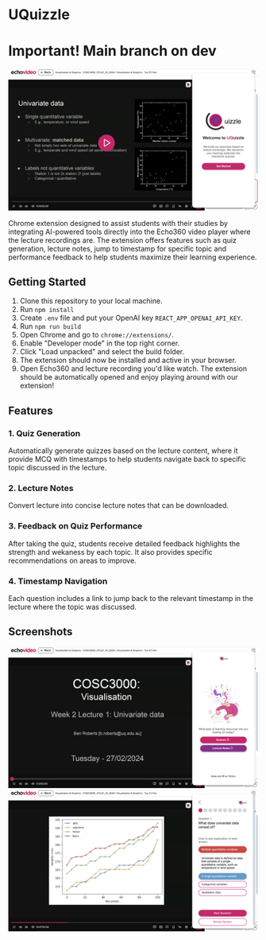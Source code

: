 # UQuizzle
# Important! Main branch on dev
![alt text](image.png)

Chrome extension designed to assist students with their studies by integrating AI-powered tools directly into the Echo360 video player where the lecture recordings are. The extension offers features such as quiz generation, lecture notes, jump to timestamp for specific topic and performance feedback to help students maximize their learning experience.

## Getting Started

1. Clone this repository to your local machine.
2. Run `npm install`
3. Create `.env` file and put your OpenAI key `REACT_APP_OPENAI_API_KEY`.
4. Run `npm run build`
5. Open Chrome and go to `chrome://extensions/`.
6. Enable "Developer mode" in the top right corner.
7. Click "Load unpacked" and select the build folder.
8. The extension should now be installed and active in your browser.
9. Open Echo360 and lecture recording you'd like watch. The extension should be automatically opened and enjoy playing around with our extension!

## Features

### 1. **Quiz Generation**
Automatically generate quizzes based on the lecture content, where it provide MCQ with timestamps to help students navigate back to specific topic discussed in the lecture.

### 2. **Lecture Notes**
Convert lecture into concise lecture notes that can be downloaded.

### 3. **Feedback on Quiz Performance**
After taking the quiz, students receive detailed feedback highlights the strength and wekaness by each topic. It also provides specific recommendations on areas to improve.

### 4. **Timestamp Navigation**
Each question includes a link to jump back to the relevant timestamp in the lecture where the topic was discussed.

## Screenshots
![alt text](image-2.png)
![alt text](image-1.png)
